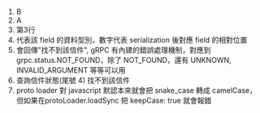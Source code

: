 1. B
2. A
3. 第3行
4. 代表該 field 的資料型別，數字代表 serialization 後對應 field 的相對位置
5. 會回傳"找不到該信件", gRPC 有內建的錯誤處理機制，對應到 grpc.status.NOT_FOUND，除了 NOT_FOUND，還有 UNKNOWN, INVALID_ARGUMENT 等等可以用
6. 查詢信件狀態(尾號 4) 找不到該信件
7. proto loader 對 javascript 默認本來就會把 snake_case 轉成 camelCase，但如果在protoLoader.loadSync 把 keepCase: true 就會報錯